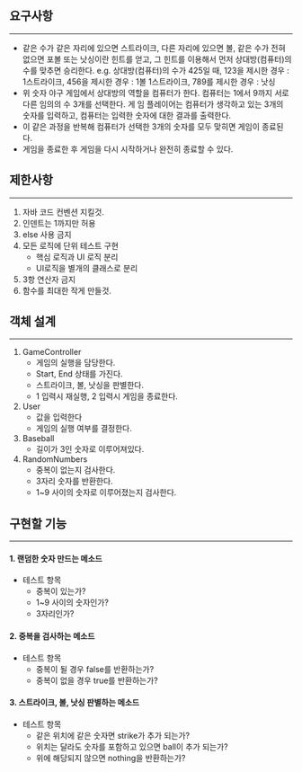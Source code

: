 ## 요구사항

---
- 같은 수가 같은 자리에 있으면 스트라이크, 다른 자리에 있으면 볼, 같은 수가 전혀 없으면 포볼 또는 낫싱이란 힌트를 얻고, 그 힌트를 이용해서 먼저 상대방(컴퓨터)의 수를 맞추면 승리한다.
  e.g. 상대방(컴퓨터)의 수가 425일 때, 123을 제시한 경우 : 1스트라이크, 456을 제시한 경우 : 1볼 1스트라이크, 789를 제시한 경우 : 낫싱
- 위 숫자 야구 게임에서 상대방의 역할을 컴퓨터가 한다. 컴퓨터는 1에서 9까지 서로 다른 임의의 수 3개를 선택한다. 게 임 플레이어는 컴퓨터가 생각하고 있는 3개의 숫자를 입력하고, 컴퓨터는 입력한 숫자에 대한 결과를 출력한다.
- 이 같은 과정을 반복해 컴퓨터가 선택한 3개의 숫자를 모두 맞히면 게임이 종료된다.
- 게임을 종료한 후 게임을 다시 시작하거나 완전히 종료할 수 있다.

## 제한사항

---
1. 자바 코드 컨벤션 지킬것.
2. 인덴트는 1까지만 허용
3. else 사용 금지
4. 모든 로직에 단위 테스트 구현
   - 핵심 로직과 UI 로직 분리
   - UI로직을 별개의 클래스로 분리
5. 3항 연산자 금지
6. 함수를 최대한 작게 만들것.

## 객체 설계

---

1. GameController
    - 게임의 실행을 담당한다. 
    - Start, End 상태를 가진다.
    - 스트라이크, 볼, 낫싱을 판별한다.
    - 1 입력시 재실행, 2 입력시 게임을 종료한다.
2. User
    - 값을 입력한다
    - 게임의 실행 여부를 결정한다.
3. Baseball
    - 길이가 3인 숫자로 이루어져있다.
4. RandomNumbers
    - 중복이 없는지 검사한다.
   - 3자리 숫자를 반환한다.
    - 1~9 사이의 숫자로 이루어졌는지 검사한다.


## 구현할 기능

---
#### 1. 랜덤한 숫자 만드는 메소드
   - 테스트 항목
     - 중복이 있는가?
     - 1~9 사이의 숫자인가?
     - 3자리인가?
#### 2. 중복을 검사하는 메소드
   - 테스트 항목
      - 중복이 될 경우 false를 반환하는가?
      - 중복이 없을 경우 true를 반환하는가?
#### 3. 스트라이크, 볼, 낫싱 판별하는 메소드
   - 테스트 항목
     - 같은 위치에 같은 숫자면 strike가 추가 되는가?
     - 위치는 달라도 숫자를 포함하고 있으면 ball이 추가 되는가?
     - 위에 해당되지 않으면 nothing을 반환하는가?
